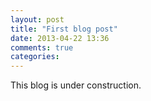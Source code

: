```yaml
---
layout: post
title: "First blog post"
date: 2013-04-22 13:36
comments: true
categories: 
---
```


This blog is under construction.